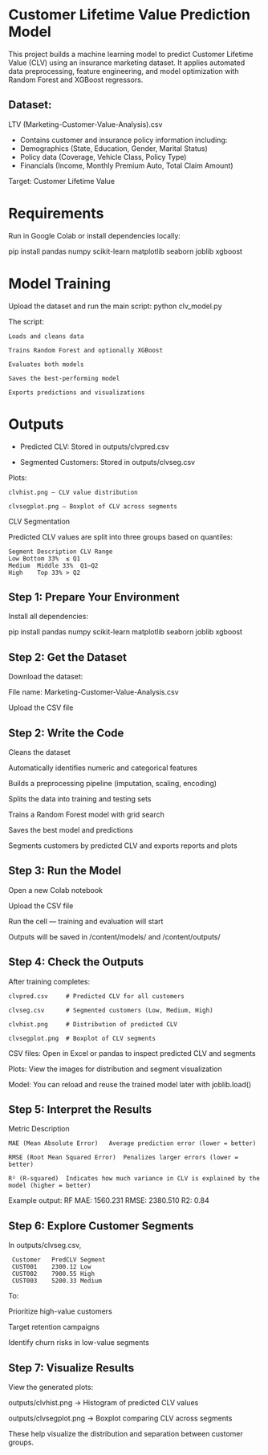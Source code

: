 # Customer Lifetime Value Prediction Model

This project builds a machine learning model to predict Customer Lifetime Value (CLV) using an insurance marketing dataset. It applies automated data preprocessing, feature engineering, and model optimization with Random Forest and XGBoost regressors.                 

## Dataset:
LTV (Marketing-Customer-Value-Analysis).csv

 - Contains customer and insurance policy information including:
 - Demographics (State, Education, Gender, Marital Status)
 - Policy data (Coverage, Vehicle Class, Policy Type)
 - Financials (Income, Monthly Premium Auto, Total Claim Amount)

Target: Customer Lifetime Value

# Requirements

Run in Google Colab or install dependencies locally:

pip install pandas numpy scikit-learn matplotlib seaborn joblib xgboost

# Model Training

Upload the dataset and run the main script: python clv_model.py

The script:

    Loads and cleans data
    
    Trains Random Forest and optionally XGBoost
    
    Evaluates both models
    
    Saves the best-performing model
    
    Exports predictions and visualizations

# Outputs

- Predicted CLV: Stored in outputs/clvpred.csv

- Segmented Customers: Stored in outputs/clvseg.csv

Plots:

    clvhist.png — CLV value distribution
    
    clvsegplot.png — Boxplot of CLV across segments

CLV Segmentation

Predicted CLV values are split into three groups based on quantiles:

    Segment	Description	CLV Range
    Low	Bottom 33%	≤ Q1
    Medium	Middle 33%	Q1–Q2
    High	Top 33%	> Q2

## Step 1: Prepare Your Environment

Install all dependencies:

pip install pandas numpy scikit-learn matplotlib seaborn joblib xgboost


## Step 2: Get the Dataset

Download the dataset:

File name:
Marketing-Customer-Value-Analysis.csv

Upload the CSV file

## Step 2: Write the Code

Cleans the dataset

Automatically identifies numeric and categorical features

Builds a preprocessing pipeline (imputation, scaling, encoding)

Splits the data into training and testing sets

Trains a Random Forest model with grid search

Saves the best model and predictions

Segments customers by predicted CLV and exports reports and plots

## Step 3: Run the Model

Open a new Colab notebook

Upload the CSV file

Run the cell — training and evaluation will start

Outputs will be saved in /content/models/ and /content/outputs/

## Step 4: Check the Outputs

After training completes:

    clvpred.csv     # Predicted CLV for all customers
    
    clvseg.csv      # Segmented customers (Low, Medium, High)
    
    clvhist.png     # Distribution of predicted CLV
    
    clvsegplot.png  # Boxplot of CLV segments

CSV files: Open in Excel or pandas to inspect predicted CLV and segments

Plots: View the images for distribution and segment visualization

Model: You can reload and reuse the trained model later with joblib.load()

## Step 5: Interpret the Results

Metric	Description

    MAE (Mean Absolute Error)	Average prediction error (lower = better)
    
    RMSE (Root Mean Squared Error)	Penalizes larger errors (lower = better)
    
    R² (R-squared)	Indicates how much variance in CLV is explained by the model (higher = better)

Example output:
RF MAE: 1560.231  RMSE: 2380.510  R2: 0.84

## Step 6: Explore Customer Segments

In outputs/clvseg.csv, 

     Customer	PredCLV	Segment
     CUST001	2300.12	Low
     CUST002	7900.55	High
     CUST003	5200.33	Medium

To:

Prioritize high-value customers

Target retention campaigns

Identify churn risks in low-value segments

## Step 7: Visualize Results

View the generated plots:

outputs/clvhist.png → Histogram of predicted CLV values

outputs/clvsegplot.png → Boxplot comparing CLV across segments

These help visualize the distribution and separation between customer groups.
